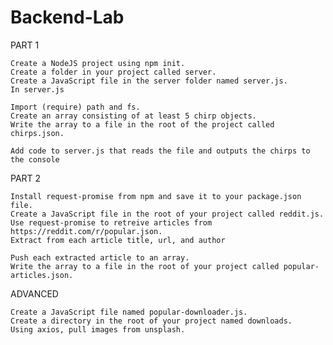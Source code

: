 # Backend-Lab


PART 1

    Create a NodeJS project using npm init.
    Create a folder in your project called server.
    Create a JavaScript file in the server folder named server.js.
    In server.js

    Import (require) path and fs.
    Create an array consisting of at least 5 chirp objects.
    Write the array to a file in the root of the project called chirps.json.

    Add code to server.js that reads the file and outputs the chirps to the console

PART 2

    Install request-promise from npm and save it to your package.json file.
    Create a JavaScript file in the root of your project called reddit.js.
    Use request-promise to retreive articles from https://reddit.com/r/popular.json.
    Extract from each article title, url, and author

    Push each extracted article to an array.
    Write the array to a file in the root of your project called popular-articles.json.

ADVANCED

    Create a JavaScript file named popular-downloader.js.
    Create a directory in the root of your project named downloads.
    Using axios, pull images from unsplash.
   
